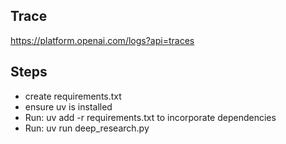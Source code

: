 ## Trace
https://platform.openai.com/logs?api=traces

## Steps
 - create requirements.txt
 - ensure uv is installed
 - Run: uv add -r requirements.txt to incorporate dependencies
 - Run: uv run deep_research.py